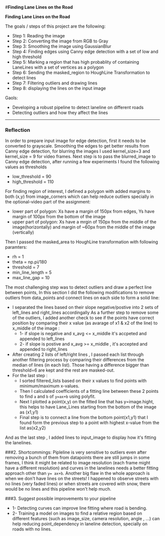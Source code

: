 #**Finding Lane Lines on the Road** 


**Finding Lane Lines on the Road**

The goals / steps of this project are the following:

* Step 1: Reading the image 
* Step 2: Converting the image from RGB to Gray
* Step 3: Smoothing the image using GaussianBlur
* Step 4: Finding edges using Canny edge detection with a set of low and high threshold
* Step 5: Marking a region that has high probablity of containing LaneLines with a set of vertices as a polygon
* Step 6: Sending the masked_region to HoughLine Transformation to detect lines
* Step 7: Filtering outliers and drawing lines 
* Step 8: displaying the lines on the input image 

Gaols:
* Developing a robust pipeline to detect laneline on different roads
* Detecting outliers and how they affect the lines

---

### Reflection

In order to prepare input image for edge detection, first it needs to be converted to grayscale. Smoothing the edges to get better results from Canny edge detection, for blurring the images I used kernel_size=3 and kernel_size = 9 for video frames. 
Next step is to pass the blurred_image to Canny edge detection, after running a few experiments I found the following values as thresholds
 * low_threshold = 90
 * high_threshold = 110

For finding region of interest, I defined a polygon with added margins to both (x,y) from image_corners which can help reduce outliers specially in the optional-video part of the assignment:
  * lower part of polygon: Xs have a margin of 150px from edges, Ys have margin of 100px from the bottom of the image 
  * upper part of polygon: Xs have a mrgin of 150px from the middle of the image(horizontally) and margin of ~60px from the middle of the image (vertically)

Then I passed the masked_area to HoughLine transformation with following paramters:
  * rh = 1
  * theta = np.pi/180
  * threshold = 7
  * min_line_length = 5
  * max_line_gap = 10

The most challenging step was to detect outliers and draw a perfect line between points, In this section I did the following modifications to remove outliers from data_points and connect lines on each side to form a solid line:
   * I separated the lines based on their slope negative/postive into 2 sets of left_lines and right_lines accordingally
     As a further step to remove some of the outliers, I added another check to see if the points have correct position by comparing their x value (as avarage of x1 & x2 of the line) to x_middle of the image : 
     * 1- if slope is negative and x_avg <= x_middle it's accpeted and appended to left_lines
     * 2- if slope is postive and x_avg >= x_middle , it's accepted and appended to right_lines
   * After creating 2 lists of left/right lines , I passed each list through another filtering process by comparing their differences from the median of lines (in each list). Those having a difference bigger than threshold=6 are kept and the rest are masked-out.
   * For the last step :
     * I sorted filtered_lists based on their x values to find points with minimum/maximum x-values. 
     * Then I calculated coefficients of a fitting line between these 2 points to find `a` and `b` of `y=ax+b` using polyfit.
     * Next I plotted a point(x,y) on the fitted line that has y=image.hight, this helps to have Lane_Lines starting from the bottom of the image as (x1,y1)
     * Final step is to connect a line from the bottom point(x1,y1) that I found form the previous step to a point with highest x-value from the list as(x2,y2)

And as the last step , I added lines to input_image to display how it's fitting the lanelines.

[input_image]: https://github.com/chocolateHszd/LaneLines_p1/blob/master/test_images/solidWhiteCurve.jpg "Input Image"

[grayscale_image]: https://github.com/chocolateHszd/LaneLines_p1/blob/master/examples/gray_image.jpeg "Gray Scale Image"

###2. Shortcommings:
Pipleline is very sensitive to outliers even after removing a bunch of them from datapoints there are still jumps in some frames, I think it might be related to image resolution (each frame might have a different resolution) and curves in the lanelines needs a better fitting approach other than `y= ax+b`.
Another big flaw in the whole approach is when we don't have lines on the streets! I happened to observe streets with no lines (very faded lines) or when streets are covered with snow, there would be no lines and this pipeline won't help much.

###3. Suggest possible improvements to your pipeline

 * 1- Detecting curves can improve line fitting where road is bending.
 * 2- Training a model on images to find a relative region based on different features (such as image_size, camera resolution, angle , ...) can help reducing point_dependency in laneline detection, specially on roads with no lines.

